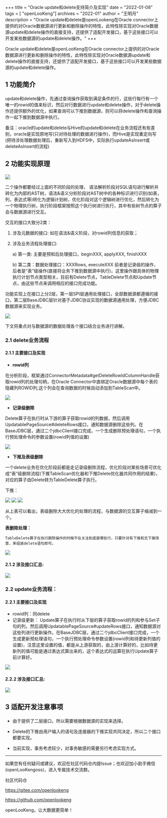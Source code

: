 +++ 
title = "Oracle update和delete支持简介及实现"
date = "2022-01-08"
tags = [ "openLooKeng"]
archives = "2022-01"
author = "王明月"
description = "Oracle update和delete是openLookeng在Oracle connector上提供的对Oracle数据源进行更新和删除操作的特性，此特性除实现对Oracle数据源update和delete操作的直接支持，还提供了适配开发接口，基于这些接口可以开发某些数据源的update和delete操作。"
+++



Oracle update和delete是openLooKeng在Oracle connector上提供的对Oracle数据源进行更新和删除操作的特性，此特性除实现对Oracle数据源update和delete操作的直接支持，还提供了适配开发接口，基于这些接口可以开发某些数据源的update和delete操作。


## <p align="left">1 功能简介</p>

update和delete操作，先通过查询操作获取到满足条件的行，这些行每行有一个唯一的rowid的值来标识，然后对行数据进行update和delete操作，对于delete操作还提供额外的优化，如果查询可以下推到数据源，则可以将delete操作和查询操作一起下推到数据源中执行。

备注：oracle的update和delete与Hive的update和delete在业务流程还有些差别，oracle是实现原地写(只对待处理的数据进行操作)，而Hive是实现重定向写(把待涉处理数据处理后，重新写入到HDFS中，实际执行updateAsInsert或deleteAsInsert的流程)

## <p align="left">2 功能实现原理</p>

<img src='/zh-cn/blog/20220108/oracle01.jpg' />

二个操作都要经过上面的不同阶段的处理， 语法解析阶段对SQL语句进行解析并转化为内部的AST树，语法&语义分析阶段对AST树中的各种标识进行识别(如表，列，表达式等)转化为逻辑计划树，优化阶段对这个逻辑树进行优化，然后转化为一个物理执行树，执行阶段框架按照这个执行树进行执行，其中有些树节点的算子会与数据源进行交互。

交互的接口大致分2类：

1. 涉及元数据的接口: 如在语法&语义阶段，对rowid列信息的获取；

2. 涉及业务流程处理接口:  

    a)	第一类: 主要是预和后处理接口，beginXXX, applyXXX, finishXXX
    
    b)	第二类：数据处理接口：XXXRows, executeXXX  前者是记录级的操作，后者是“表”级操作(直接将业务下推到数据源中执行)，这里操作跟具体的物理执行计划节点类型相关，目前有Delete节点，TableDelete节点和Update节点，由这些节点来调用相应的接口完成功能。

功能实现上在接口上分2层，第一层SPI层通用处理接口，全部数据源都遵循的接口，第二层BaseJDBC层针对基于JDBC协议实现的数据源通用处理，方便JDBC数据源来实现业务。


<img src='/zh-cn/blog/20220108/oracle02.jpg' />

下文将重点对与数据源的数据处理各个接口结合业务进行讲解。

### 2.1 delete业务流程

#### 2.1.1	主要接口及实现

- **rowid列**

在分析阶段，框架通过ConnectorMetadata#getDeleteRowIdColumnHandle获取rowid列的处理句柄，在Oracle Connector中直绑定Oracle数据源中每个表的隐藏列ROWID列,这个列会在查询数据的时候自动添加到TableScan中。

<img src='/zh-cn/blog/20220108/oracle03.jpg' />

- **记录级删除**

Delete算子在执行时从下游的算子获取rowid的列数据，然后调用UpdatablePageSource#deleteRows接口，通知数据源删除这些列。在BaseJDBC层，通过二个jdbcClient接口完成，一个生成删除预处理语句，一个执行预处理命令的参数设置(rowid列值的设置)

<img src='/zh-cn/blog/20220108/oracle04.jpg' />

- **下推及表级删除**

一个delete业务在优化阶段前都是走记录级删除流程，优化阶段对某些场景可优化成“表”级删除流程(下推TableScan优化器和下推Delete优化器共同作用的结果)，对应的算子由Delete转为TableDelete算子执行。

下推：

<img src='/zh-cn/blog/20220108/oracle05.jpg' />

<img src='/zh-cn/blog/20220108/oracle06.jpg' />

<img src='/zh-cn/blog/20220108/oracle07.jpg' />

从上表可以看出，表级删除大大优化的处理的流程，与数据源的交互算子缩减到一个。

**表删除处理：**

    TableDelete算子在执行删除操作的时候不在关注到底是哪些行，只要针对有下推和无下推场景，来组装delete语句即可。

<img src='/zh-cn/blog/20220108/oracle08.jpg' />


#### 2.1.2 涉及接口汇总:

<img src='/zh-cn/blog/20220108/oracle09.jpg' />

### 2.2 update业务流程：

#### 2.2.1 主要接口及实现

- rowid列：同delete
- 记录级更新：
   Update算子在执行时从下层的算子获取rowid的列和参与Set子句的列，然后调用UpdatablePageSource#updateRows接口，通知数据源对这些列进行更新操作。在BaseJDBC层，通过二个jdbcClient接口完成，一个生成更新预处理语句，一个执行预处理命令参数设置(rowid列和待更新列值的设置)，注意这里设置的值，都是从上游获取的，由上游计算好的，比如待更新列的值可能是通过表达式算出来的，这个表达式的运算在执行Update算子前计算好。

<img src='/zh-cn/blog/20220108/oracle10.jpg' />

#### 2.2.2	涉及接口汇总:

<img src='/zh-cn/blog/20220108/oracle11.jpg' />

## <p align="left">3 适配开发注意事项 </p>

- 由于提供了二层接口，所以需要根据数据源的实现来选择。

- Delete的下推由用户输入的语句及连接器的下推实现共同决定，所以二个接口都要实现。

- 当前实现，事务考虑较少，对事务敏感的需要另行考虑实现方式。

---

如果您有任何疑问或建议，欢迎在社区代码仓内提Issue；也欢迎加小助手微信(openLooKengoss)，进入专属技术交流群。

社区代码仓 

<https://gitee.com/openlookeng>

<https://github.com/openlookeng>


openLooKeng，让大数据更简单！